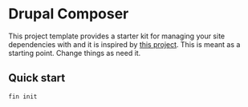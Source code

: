 # Drupal Composer

This project template provides a starter kit for managing your site dependencies with and it is inspired by 
[this project][drupal-composer]. This is meant as a starting point. Change things as need it.

## Quick start

```bash
fin init
```

[drupal-composer]: https://github.com/drupal-composer/drupal-project
